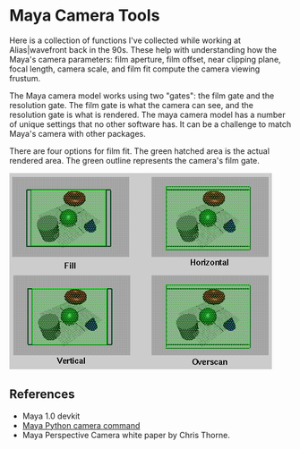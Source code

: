 # Maya Camera Tools

Here is a collection of functions I've collected while working at Alias|wavefront back in the 90s.  These help with understanding how the Maya's camera parameters: film aperture, film offset, near clipping plane, focal length, camera scale, and film fit compute the camera viewing frustum.

The Maya camera model works using two "gates": the film gate and the resolution gate. The film gate is what the camera can see, and the resolution gate is what is rendered.  The maya camera model has a number of unique settings that no other software has.  It can be a challenge to match Maya's camera with other packages.

There are four options for film fit.   The green hatched area is the actual rendered area.   The green outline represents the camera's film gate.

![](images/camera_fit.jpg)


## References

 * Maya 1.0 devkit
 * [Maya Python camera command](http://help.autodesk.com/cloudhelp/2017/ENU/Maya-Tech-Docs/CommandsPython/camera.html)
 * Maya Perspective Camera white paper by Chris Thorne.

